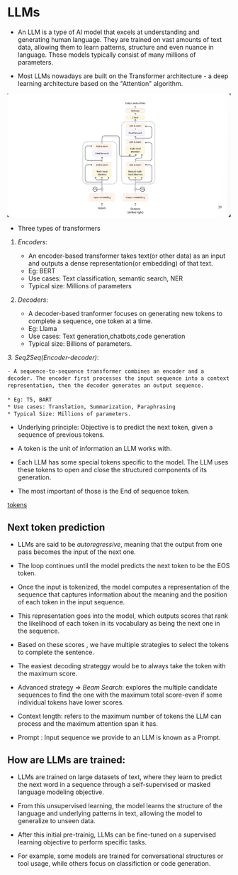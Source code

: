 # LLMs

- An LLM is a type of AI model that excels at understanding and generating human language. They are trained on vast amounts of text data, allowing them to learn patterns, structure and even nuance in language. These models typically consist of many millions of parameters.

- Most LLMs nowadays are built on the Transformer architecture - a deep learning architecture based on the "Attention" algorithm.

![Transformer](images/image.png)


- Three types of transformers

1. _Encoders_:

    - An encoder-based transformer takes text(or other data) as an input and outputs a dense representation(or embedding) of that text.

    * Eg: BERT
    * Use cases: Text classification, semantic search, NER
    * Typical size: Millions of parameters

2. _Decoders_:
    - A decoder-based tranformer focuses on generating new tokens to complete a sequence, one token at a time.

    * Eg: Llama 
    * Use cases: Text generation,chatbots,code generation
    * Typical size: Billions of parameters.

_3. Seq2Seq(Encoder-decoder)_:

    - A sequence-to-sequence transformer combines an encoder and a decoder. The encoder first processes the input sequence into a context representation, then the decoder generates an output sequence.

    * Eg: T5, BART
    * Use cases: Translation, Summarization, Paraphrasing
    * Typical Size: Millions of parameters.

* Underlying principle: Objective is to predict the next token, given a sequence of previous tokens.

* A token is the unit of information an LLM works with. 

* Each LLM has some special tokens specific to the model. The LLM uses these tokens to open and close the structured components of its generation.

* The most important of those is the End of sequence token.

[tokens](images/image-1.png)


## Next token prediction

- LLMs are said to be _autoregressive_, meaning that the output from one pass becomes the input of the next one.

- The loop continues until the model predicts the next token to be the EOS token.

* Once the input is tokenized, the model computes a representation of the sequence that captures information about the meaning and the position of each token in the input sequence.

* This representation goes into the model, which outputs scores that rank the likelihood of each token in its vocabulary as being the next one in the sequence.

- Based on these scores , we have multiple strategies to select the tokens to complete the sentence.

* The easiest decoding strateggy would be to always take the token with the maximum score.

* Advanced strategy => _Beam Search_: explores the multiple candidate sequences to find the one with the maximum total score-even if some individual tokens have lower scores.

- Context length: refers to the maximum number of tokens the LLM can process and the maximum attention span it has.

- Prompt : Input sequence we provide to an LLM is known as a Prompt.

## How are LLMs are trained:

- LLMs are trained on large datasets of text, where they learn to predict the next word in a sequence through a self-supervised or masked language modeling objective.

- From this unsupervised learning, the model learns the structure of the language and underlying patterns in text, allowing the model to generalize to unseen data.

- After this initial pre-trainig, LLMs can be fine-tuned on a supervised learning objective to perform specific tasks. 

- For example, some models are trained for conversational structures or tool usage, while others focus on classifiction or code generation.

